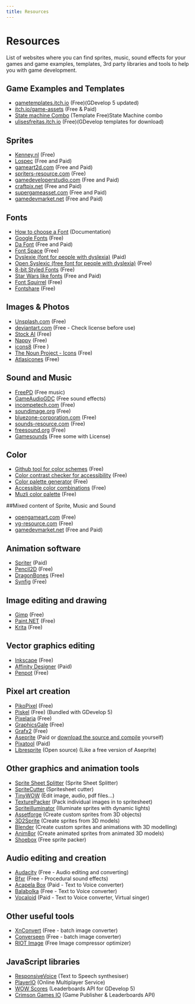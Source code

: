 ```yaml
---
title: Resources
---
```

# Resources
List of websites where you can find sprites, music, sound effects for your games and game examples, templates, 3rd party libraries and tools to help you with game development.

## Game Examples and Templates

  * [gametemplates.itch.io](https://gametemplates.itch.io/) (Free)(GDevelop 5 updated)
  * [itch.io/game-assets](https://itch.io/game-assets) (Free & Paid)
  * [State machine Combo](https://github.com/UlisesFreitas/GamesIgniter/tree/master/StateMachineCombo) (Template Free)State Machine combo
  * [ulisesfreitas.itch.io](https://ulisesfreitas.itch.io/) (Free)(GDevelop templates for download)

## Sprites

  * [Kenney.nl](http://kenney.nl/) (Free)
  * [Lospec](https://lospec.com) (Free and Paid)
  * [gameart2d.com](https://www.gameart2d.com) (Free and Paid)
  * [spriters-resource.com](https://www.spriters-resource.com/) (Free)
  * [gamedeveloperstudio.com](https://www.gamedeveloperstudio.com/) (Free and Paid)
  * [craftpix.net](https://craftpix.net/freebies/) (Free and Paid)
  * [supergameasset.com](http://www.supergameasset.com) (Free and Paid)
  * [gamedevmarket.net](https://www.gamedevmarket.net) (Free and Paid)

## Fonts

  * [How to choose a Font](https://fonts.google.com/knowledge) (Documentation)
  * [Google Fonts](https://fonts.google.com/) (Free)
  * [Da Font](https://www.dafont.com/fr/) (Free and Paid)
  * [Font Space](https://www.fontspace.com/) (Free)
  * [Dyslexie (font for people with dyslexia)](https://www.dyslexiefont.com/) (Paid)
  * [Open Syslexic (free font for people with dyslexia)](https://opendyslexic.org/) (Free)
  * [8-bit Styled Fonts](https://damieng.com/blog/2011/02/20/typography-in-8-bits-system-fonts/) (Free)
  * [Star Wars like fonts](https://aurekfonts.github.io/?sort=license) (Free and Paid)
  * [Font Squirrel](https://www.fontsquirrel.com/) (Free)
  * [Fontshare](https://www.fontshare.com/) (Free)

## Images & Photos

  * [Unsplash.com](https://unsplash.com/) (Free)
  * [deviantart.com](https://www.deviantart.com/) (Free - Check license before use)
  * [Stock AI](https://www.stockai.com/) (Free)
  * [Nappy](https://nappy.co/) (Free)
  * [icons8](https://icons8.com/) (Free )
  * [The Noun Project - Icons](https://thenounproject.com/) (Free)
  * [Atlasicones](https://atlasicons.vectopus.com/) (Free)

## Sound and Music

  * [FreePD](https://freepd.com/) (Free music)
  * [GameAudioGDC](https://sonniss.com/gameaudiogdc) (Free sound effects)
  * [incompetech.com](https://incompetech.com/) (Free)
  * [soundimage.org](http://soundimage.org/) (Free)
  * [bluezone-corporation.com](https://www.bluezone-corporation.com/free-sound-effects/) (Free)
  * [sounds-resource.com](https://www.sounds-resource.com/) (Free)
  * [freesound.org](https://freesound.org/) (Free)
  * [Gamesounds](https://gamesounds.xyz/) (Free some with License)

## Color

  * [Github tool for color schemes](https://github.blog/2022-06-14-accelerating-github-theme-creation-with-color-tooling/) (Free)
  * [Color contrast checker for accessibility](https://coolors.co/contrast-checker/112a46-acc8e5) (Free)
  * [Color palette generator](https://coolors.co/) (Free)
  * [Accessible color combinations](https://randoma11y.com/?color=white) (Free)
  * [Muzli color palette](https://colors.muz.li/) (Free)

##Mixed content of Sprite, Music and  Sound

  * [opengameart.com](https://opengameart.org/) (Free)
  * [vg-resource.com](https://www.vg-resource.com/) (Free)
  * [gamedevmarket.net](https://www.gamedevmarket.net/) (Free and Paid)

## Animation software

  * [Spriter](https://brashmonkey.com/) (Paid)
  * [Pencil2D](https://www.pencil2d.org/) (Free)
  * [DragonBones](https://dragonbones.github.io/en/index.html) (Free)
  * [Synfig](https://www.synfig.org) (Free)

## Image editing and drawing

  * [Gimp](https://www.gimp.org/) (Free)
  * [Paint.NET](https://www.getpaint.net/index.html) (Free)
  * [Krita](https://krita.org/en/) (Free)

## Vector graphics editing

  * [Inkscape](https://inkscape.org/en/) (Free)
  * [Affinity Designer](https://affinity.serif.com/designer/) (Paid)
  * [Penpot](https://penpot.app/) (Free)

## Pixel art creation

  * [PikoPixel](http://twilightedge.com/mac/pikopixel/index.html) (Free)
  * [Piskel](https://www.piskelapp.com/) (Free) (Bundled with GDevelop 5)
  * [Pixelaria](https://sourceforge.net/projects/pixelaria/) (Free)
  * [GraphicsGale](https://graphicsgale.com/us/) (Free)
  * [Grafx2](https://code.google.com/archive/p/grafx2/wikis/Downloads.wiki) (Free)
  * [Aseprite](https://www.aseprite.org/) (Paid or [download the source and compile](https://github.com/aseprite/aseprite/blob/master/INSTALL.md) yourself)
  * [Pixatool](https://kronbits.itch.io/pixatool) (Paid)
  * [Libresprite](https://libresprite.github.io/) (Open source) (Like a free version of Aseprite)

## Other graphics and animation tools

  * [Sprite Sheet Splitter](https://github.com/Entr0py404/Sprite-Sheet-Splitter) (Sprite Sheet Splitter)
  * [SpriteCutter](http://spritecutter.sourceforge.net/) (Spritesheet cutter)
  * [TinyWOW](https://tinywow.com/) (Edit image, audio, pdf files...)
  * [TexturePacker](https://www.codeandweb.com/texturepacker) (Pack individual images in to spritesheet)
  * [Spriteilluminator](https://www.codeandweb.com/spriteilluminator) (Illuminate sprites with dynamic lights)
  * [Assetforge](https://assetforge.io/) (Create custom sprites from 3D objects)
  * [3D2Sprite](http://3d2sprite.blogspot.com/p/home.html) (Create sprites from 3D models)
  * [Blender](https://www.blender.org/) (Create custom sprites and animations with 3D modelling)
  * [Anim8or](http://www.anim8or.com/) (Create animated sprites from animated 3D models)
  * [Shoebox](https://renderhjs.net/shoebox/) (Free sprite packer)

## Audio editing and creation

  * [Audacity](https://sourceforge.net/projects/audacity/) (Free - Audio editing and converting)
  * [Bfxr](https://www.bfxr.net/) (Free - Procedural sound effects)
  * [Acapela Box](https://acapela-box.com) (Paid - Text to Voice converter)
  * [Balabolka](http://www.cross-plus-a.com/balabolka.htm) (Free - Text to Voice converter)
  * [Vocaloid](https://www.vocaloid.com/en/) (Paid - Text to Voice converter, Virtual singer)

## Other useful tools

  * [XnConvert](https://www.xnview.com/en/xnconvert/) (Free - batch image converter)
  * [Converseen](http://converseen.fasterland.net/) (Free - batch image converter)
  * [RIOT Image](https://riot-optimizer.com/) (Free Image compressor optimizer)

## JavaScript libraries

  * [ResponsiveVoice](https://responsivevoice.org/) (Text to Speech synthesiser)
  * [PlayerIO](https://playerio.com/) (Online Multiplayer Service)
  * [WOW Scores](https://wowscores.com/) (Leaderboards API for GDevelop 5)
  * [Crimson Games IO](https://www.crimsongames.io/) (Game Publisher & Leaderboards API)
